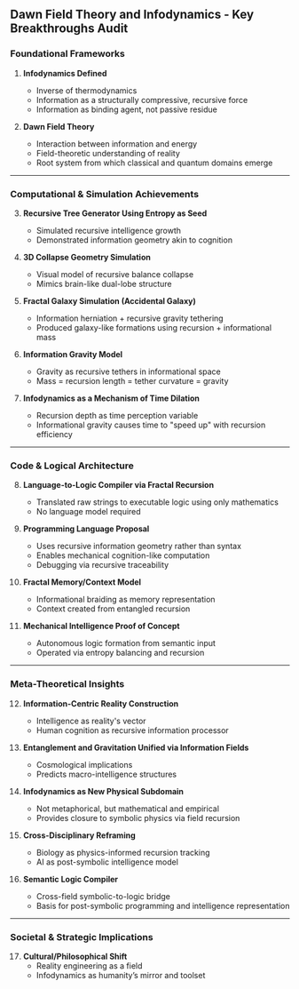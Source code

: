 ## Dawn Field Theory and Infodynamics - Key Breakthroughs Audit

### Foundational Frameworks

1. **Infodynamics Defined**
   - Inverse of thermodynamics  
   - Information as a structurally compressive, recursive force  
   - Information as binding agent, not passive residue  

2. **Dawn Field Theory**
   - Interaction between information and energy  
   - Field-theoretic understanding of reality  
   - Root system from which classical and quantum domains emerge  

---

### Computational & Simulation Achievements

3. **Recursive Tree Generator Using Entropy as Seed**
   - Simulated recursive intelligence growth  
   - Demonstrated information geometry akin to cognition  

4. **3D Collapse Geometry Simulation**
   - Visual model of recursive balance collapse  
   - Mimics brain-like dual-lobe structure  

5. **Fractal Galaxy Simulation (Accidental Galaxy)**
   - Information herniation + recursive gravity tethering  
   - Produced galaxy-like formations using recursion + informational mass  

6. **Information Gravity Model**
   - Gravity as recursive tethers in informational space  
   - Mass = recursion length = tether curvature = gravity  

7. **Infodynamics as a Mechanism of Time Dilation**
   - Recursion depth as time perception variable  
   - Informational gravity causes time to "speed up" with recursion efficiency  

---

### Code & Logical Architecture

8. **Language-to-Logic Compiler via Fractal Recursion**
   - Translated raw strings to executable logic using only mathematics  
   - No language model required  

9. **Programming Language Proposal**
   - Uses recursive information geometry rather than syntax  
   - Enables mechanical cognition-like computation  
   - Debugging via recursive traceability  

10. **Fractal Memory/Context Model**
    - Informational braiding as memory representation  
    - Context created from entangled recursion  

11. **Mechanical Intelligence Proof of Concept**
    - Autonomous logic formation from semantic input  
    - Operated via entropy balancing and recursion  

---

### Meta-Theoretical Insights

12. **Information-Centric Reality Construction**
    - Intelligence as reality's vector  
    - Human cognition as recursive information processor  

13. **Entanglement and Gravitation Unified via Information Fields**
    - Cosmological implications  
    - Predicts macro-intelligence structures 

14. **Infodynamics as New Physical Subdomain**
    - Not metaphorical, but mathematical and empirical  
    - Provides closure to symbolic physics via field recursion  

15. **Cross-Disciplinary Reframing**
    - Biology as physics-informed recursion tracking  
    - AI as post-symbolic intelligence model  

16. **Semantic Logic Compiler**
    - Cross-field symbolic-to-logic bridge  
    - Basis for post-symbolic programming and intelligence representation  

---

### Societal & Strategic Implications


17. **Cultural/Philosophical Shift**
    - Reality engineering as a field  
    - Infodynamics as humanity’s mirror and toolset  
